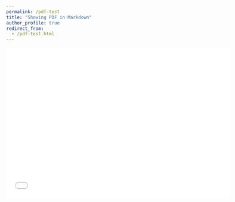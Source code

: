 ```yaml
---
permalink: /pdf-test
title: "Showing PDF in Markdown"
author_profile: true
redirect_from: 
  - /pdf-test.html
---
```


<iframe src="./../files/EECS4088-Final-Project-Report.pdf" width="600" height="400" style="border:none;"></iframe>
